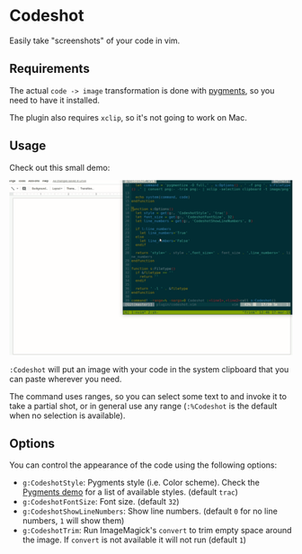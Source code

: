 Codeshot
========

Easily take "screenshots" of your code in vim.

Requirements
------------

The actual `code -> image` transformation is done with [pygments], so you need
to have it installed.

The plugin also requires `xclip`, so it's not going to work on Mac.

Usage
-----

Check out this small demo:

![Demo gif]

`:Codeshot` will put an image with your code in the system clipboard that you
can paste wherever you need.

The command uses ranges, so you can select some text to and invoke it to take a
partial shot, or in general use any range (`:%Codeshot` is the default when no
selection is available).

Options
-------

You can control the appearance of the code using the following options:

-   `g:CodeshotStyle`: Pygments style (i.e. Color scheme). Check the [Pygments
    demo] for a list of available styles. (default `trac`)
-   `g:CodeshotFontSize`: Font size. (default `32`)
-   `g:CodeshotShowLineNumbers`: Show line numbers. (default `0` for no line
    numbers, `1` will show them)
-   `g:CodeshotTrim`: Run ImageMagick's `convert` to trim empty space around
    the image. If `convert` is not available it will not run (default `1`)

  [pygments]: http://pygments.org/
  [Demo gif]: codeshot.gif?raw=true
  [Pygments demo]: http://pygments.org/demo/
